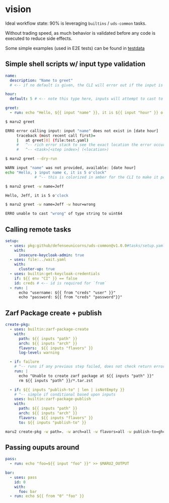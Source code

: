 # vision

Ideal workflow state: 90% is leveraging `builtins` / `uds-common` tasks.

Without trading speed, as much behavior is validated before any code is executed to reduce side effects.

Some simple examples (used in E2E tests) can be found in [testdata](../testdata)

## Simple shell scripts w/ input type validation

```yaml
name:
  description: "Name to greet"
  # <-- if no default is given, the CLI will error out if the input is accessed but not provided

hour:
  default: 5 # <-- note this type here, inputs will attempt to cast to this type if they mismatch

greet:
  - run: echo "Hello, ${{ input "name" }}, it is ${{ input "hour" }} o'clock"
```

```bash
$ maru2 greet

ERRO error calling input: input "name" does not exist in [date hour]
     traceback (most recent call first)=
     |   at greet[0] (file:test.yaml)
     #   ^-- rich error stack to see the exact location the error occurred
     #   ^-- <task>[<step index>] (<location>)

$ maru2 greet --dry-run

WARN input "name" was not provided, available: [date hour]
echo "Hello, ❯ input name ❮, it is 5 o'clock"
             # ^-- this is colorized in amber for the CLI to make it pop
```

```bash
$ maru2 greet -w name=Jeff

Hello, Jeff, it is 5 o'clock
```

```bash
$ maru2 greet -w name=Jeff -w hour=wrong

ERRO unable to cast "wrong" of type string to uint64
```

## Calling remote tasks

```yaml
setup:
  - uses: pkg:github/defenseunicorns/uds-common@v1.0.0#tasks/setup.yaml?task=k3d-full-cluster
    with:
      insecure-keycloak-admin: true
  - uses: file:../wait.yaml
    with:
      cluster-up: true
  - uses: builtin:get-keycloak-credentials
    if: ${{ env "CI" }} == false
    id: creds # <-- id is required for `from`
  - run: |
      echo "username: ${{ from "creds" "user" }}"
      echo "password: ${{ from "creds" "password"}}"
```

## Zarf Package create + publish

```yaml
create-pkg:
  - uses: builtin:zarf-package-create
    with:
      path: ${{ inputs "path" }}
      arch: ${{ inputs "arch" }}
      flavors:  ${{ inputs "flavors" }}
      log-level: warning

  - if: failure
    # ^-- runs if any previous step failed, does not check return error
    run: |
      echo "Unable to create zarf package at ${{ inputs "path" }}"
      rm ${{ inputs "path" }}/*.tar.zst

  - if: ${{ inputs "publish-to" | len | isNotEmpty }}
    # ^-- simple if conditional based upon inputs
    uses: builtin:zarf-package-publish
    with:
      path: ${{ inputs "path" }}
      arch: ${{ inputs "arch" }}
      flavors:  ${{ inputs "flavors" }}
      to: ${{ inputs "publish-to" }}
```

```bash
maru2 create-pkg -w path=. -w arch=all -w flavors=all -w publish-to=ghcr.io/defenseunicorns/...
```

## Passing ouputs around

```yaml
pass:
  - run: echo "foo=${{ input "foo" }}" >> $MARU2_OUTPUT

bar:
  - uses: pass
    id: 0
    with:
      foo: bar
  - run: echo ${{ from "0" "foo" }}
```
